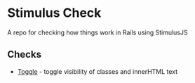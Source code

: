 # Stimulus Check

A repo for checking how things work in Rails using StimulusJS

## Checks
* [Toggle](https://github.com/rodreegez/stimulus-check/tree/adam/toggle-visibility) - toggle visibility of classes and innerHTML text
